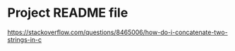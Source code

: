 # Project README file

https://stackoverflow.com/questions/8465006/how-do-i-concatenate-two-strings-in-c